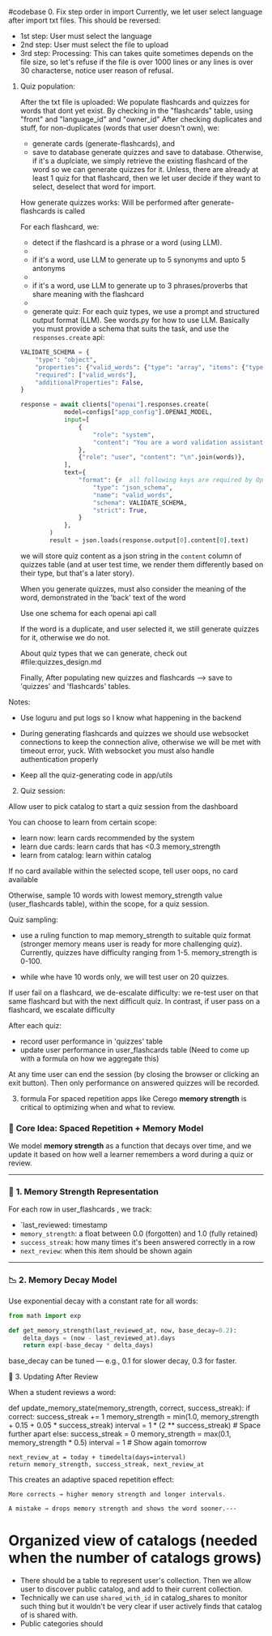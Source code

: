 #codebase 
0.  Fix step order in import
Currently, we let user select language after import txt files. This should be reversed: 

- 1st step: User must select the language 
- 2nd step: User must select the file to upload
- 3rd step: Processing: This can takes quite sometimes depends on the file size, so let's refuse if the file is over 1000 lines or any lines is over 30 characterse, notice user reason of refusal.

1. Quiz population:


    After the txt file is uploaded: We populate flashcards and quizzes for words that dont yet exist. By checking in the "flashcards" table, using "front" and "language_id" and "owner_id" After checking duplicates and stuff, for non-duplicates (words that user doesn't own), we:

    - generate cards (generate-flashcards), and 
    - save to database generate quizzes and save to database. Otherwise, if it's a duplciate, we simply retrieve the existing flashcard of the word so we can generate quizzes for it. Unless, there are already at least 1 quiz for that flashcard, then we let user decide if they want to select, deselect that word for import.
    
    How generate quizzes works: Will be performed after generate-flashcards is called
    
    For each flashcard, we:
    
    - detect if the flashcard is a phrase or a word (using LLM).
    - 
    - if it's a word, use LLM to generate up to 5 synonyms and upto 5 antonyms
    - 
    - if it's a word, use LLM to generate up to 3 phrases/proverbs that share meaning with the flashcard
    - 
    - generate quiz: For each quiz types, we use a prompt and structured output format (LLM). See words.py for how to use LLM. Basically you must provide a schema that suits the task, and use the `responses.create` api:
    ```python
    VALIDATE_SCHEMA = {
        "type": "object",
        "properties": {"valid_words": {"type": "array", "items": {"type": "string"}}},
        "required": ["valid_words"],
        "additionalProperties": False,
    }
    
    response = await clients["openai"].responses.create(
                model=configs["app_config"].OPENAI_MODEL,
                input=[
                    {
                        "role": "system",
                        "content": "You are a word validation assistant. Filter out any invalid entries that are not words or meaningful phrases.",
                    },
                    {"role": "user", "content": "\n".join(words)},
                ],
                text={
                    "format": {#  all following keys are required by OpenAI
                        "type": "json_schema",
                        "name": "valid_words",
                        "schema": VALIDATE_SCHEMA,
                        "strict": True,
                    }
                },
            )
            result = json.loads(response.output[0].content[0].text)
    ```
    
    we will store quiz content as a json string in the `content` column of quizzes table (and at user test time, we render them differently based on their type, but that's a later story). 

    When you generate quizzes, must also consider the meaning of the word, demonstrated in the 'back' text of the word 

    Use one schema for each openai api call

    If the word is a duplicate, and user selected it, we still generate quizzes for it, otherwise we do not.
    
    About quiz types that we can generate, check out #file:quizzes_design.md 
    
    Finally, After populating new quizzes and flashcards --> save to 'quizzes' and 'flashcards' tables.

Notes: 
- Use loguru and put logs so I know what happening in the backend 
- During generating flashcards and quizzes we should use websocket connections to keep the connection alive, otherwise we will be met with timeout error, yuck. With websocket you must also handle authentication properly

- Keep all the quiz-generating code in app/utils



2. Quiz session:

Allow user to pick catalog to start a quiz session from the dashboard

You can choose to learn from certain scope:
- learn now: learn cards recommended by the system
- learn due cards: learn cards that has <0.3 memory_strength
- learn from catalog: learn within catalog

If no card available within the selected scope, tell user oops, no card available

Otherwise, sample 10 words with lowest memory_strength value (user_flashcards table), within the scope, for a quiz session. 

Quiz sampling:
  - use a ruling function to map memory_strength to suitable quiz format (stronger memory means user is ready for more challenging quiz). Currently, quizzes have difficulty ranging from 1-5. memory_strength is 0-100.

  - while whe have 10 words only, we will test user on 20 quizzes.

If user fail on a flashcard, we de-escalate difficulty: we re-test user on that same flashcard but with the next difficult quiz.
In contrast, if user pass on a flashcard, we escalate difficulty

After each quiz:
- record user performance in 'quizzes' table
- update user performance in user_flashcards table (Need to come up with a formula on how we aggregate this)

At any time user can end the session (by closing the browser or clicking an exit button). Then only performance on answered quizzes will be recorded.

3. formula
For spaced repetition apps like Cerego **memory strength** is critical to optimizing when and what to review.


### 🔁 **Core Idea: Spaced Repetition + Memory Model**
We model **memory strength** as a function that decays over time, and we update it based on how well a learner remembers a word during a quiz or review.

---

### 🧠 **1. Memory Strength Representation**
For each row in user_flashcards , we track:

- `last_reviewed: timestamp
- `memory_strength`: a float between 0.0 (forgotten) and 1.0 (fully retained)
- `success_streak`: how many times it's been answered correctly in a row
- `next_review`: when this item should be shown again

---

### 📉 **2. Memory Decay Model**
Use exponential decay with a constant rate for all words:

```python
from math import exp

def get_memory_strength(last_reviewed_at, now, base_decay=0.2):
    delta_days = (now - last_reviewed_at).days
    return exp(-base_decay * delta_days)
````

base_decay can be tuned — e.g., 0.1 for slower decay, 0.3 for faster.

🔄 3. Updating After Review

When a student reviews a word:

def update_memory_state(memory_strength, correct, success_streak):
    if correct:
        success_streak += 1
        memory_strength = min(1.0, memory_strength + 0.15 + 0.05 * success_streak)
        interval = 1 * (2 ** success_streak)  # Space further apart
    else:
        success_streak = 0
        memory_strength = max(0.1, memory_strength * 0.5)
        interval = 1  # Show again tomorrow

    next_review_at = today + timedelta(days=interval)
    return memory_strength, success_streak, next_review_at

This creates an adaptive spaced repetition effect:

    More corrects → higher memory strength and longer intervals.

    A mistake → drops memory strength and shows the word sooner.---



# Organized view of catalogs (needed when the number of catalogs grows)
 - There should be a table to represent user's collection. Then we allow user to discover public catalog, and add to their current collection.
 - Technically we can use `shared_with_id`  in catalog_shares to monitor such thing but it wouldn't be very clear if user actively finds that catalog of is shared with.
- Public categories should 

